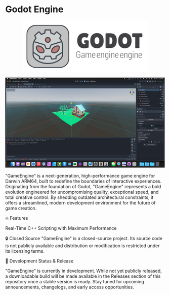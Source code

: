 # Godot Engine

<p align="center">
  <a href="https://godotengine.org">
    <img src="logo_outlined.svg" width="400" alt="Godot Engine logo">
  </a>
</p>


![Screenshot of a 3D scene in the Godot Engine editor](https://raw.githubusercontent.com/lithalean/GameEngine/main/docs/screenshots/editor_jenova_demo_1920x1080.jpg)


"GameEngine" is a next-generation, high-performance game engine for Darwin ARM64, built to redefine the boundaries of interactive experiences. Originating from the foundation of Godot, "GameEngine" represents a bold evolution engineered for uncompromising quality, exceptional speed, and total creative control. By shedding outdated architectural constraints, it offers a streamlined, modern development environment for the future of game creation.

🔥 Features

Real-Time C++ Scripting with Maximum Performance

🔒 Closed Source
"GameEngine" is a closed-source project.
Its source code is not publicly available and distribution or modification is restricted under its licensing terms.

🚧 Development Status & Release

"GameEngine" is currently in development. While not yet publicly released, a downloadable build will be made available in the Releases section of this repository once a stable version is ready. Stay tuned for upcoming announcements, changelogs, and early access opportunities.